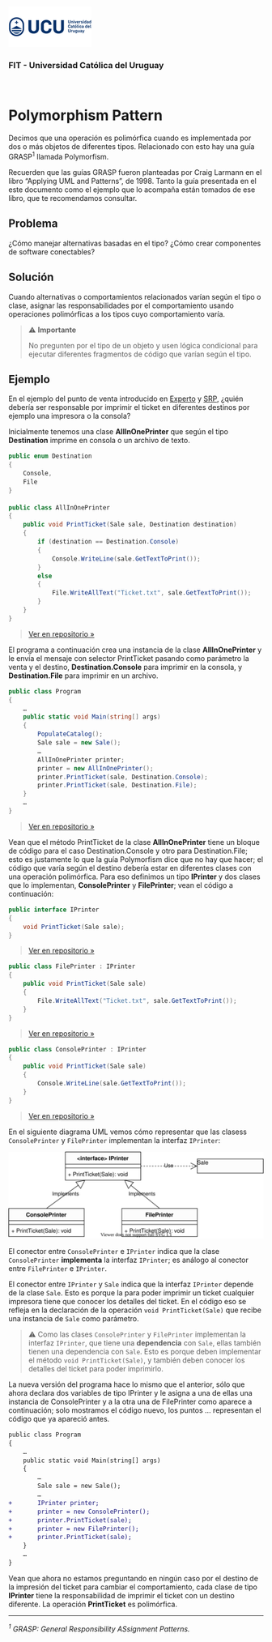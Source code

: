 ![UCU](https://github.com/ucudal/PII_Conceptos_De_POO/raw/master/Assets/logo-ucu.png)

### FIT - Universidad Católica del Uruguay

<br>

# Polymorphism Pattern

Decimos que una operación es polimórfica cuando es implementada por dos o más objetos de diferentes tipos. Relacionado con esto hay una guía GRASP<sup>1</sup> llamada Polymorfism.

Recuerden que las guías GRASP fueron planteadas por Craig Larmann en el libro
“Applying UML and Patterns”, de 1998. Tanto la guía presentada en el este documento como el
ejemplo que lo acompaña están tomados de ese libro, que te recomendamos
consultar.

## Problema

¿Cómo manejar alternativas basadas en el tipo? ¿Cómo crear componentes de software conectables?

## Solución

Cuando alternativas o comportamientos relacionados varían según el tipo o clase, asignar las responsabilidades por el comportamiento usando operaciones polimórficas a los tipos cuyo comportamiento varía.

> ⚠️  **Importante**
>
>No pregunten por el tipo de un objeto y usen lógica condicional para ejecutar diferentes fragmentos de código que varían según el tipo.

## Ejemplo

En el ejemplo del punto de venta introducido en [Experto](./Expert.md) y [SRP](./SRP.md), ¿quién debería ser responsable por imprimir el ticket en diferentes destinos por ejemplo una impresora o la consola?

Inicialmente tenemos una clase **AllInOnePrinter** que según el tipo **Destination** imprime en consola o un archivo de texto.

```c#
public enum Destination
{
    Console,
    File
}

public class AllInOnePrinter
{
    public void PrintTicket(Sale sale, Destination destination)
    {
        if (destination == Destination.Console)
        {
            Console.WriteLine(sale.GetTextToPrint());
        }
        else
        {
            File.WriteAllText("Ticket.txt", sale.GetTextToPrint());
        }
    }
}
```
> [Ver en repositorio »](https://github.com/ucudal/PII_Polymorphism_And_LSP/blob/master/v1/src/Library/AllInOnePrinter.cs)

El programa a continuación crea una instancia de la clase **AllInOnePrinter** y le envía el mensaje con selector PrintTicket pasando como parámetro la venta y el destino, **Destination.Console** para imprimir en la consola, y **Destination.File** para imprimir en un archivo.

```c#
public class Program
{
    …
    public static void Main(string[] args)
    {
        PopulateCatalog();
        Sale sale = new Sale();
        …
        AllInOnePrinter printer;
        printer = new AllInOnePrinter();
        printer.PrintTicket(sale, Destination.Console);
        printer.PrintTicket(sale, Destination.File);
    }
    …
}
```
> [Ver en repositorio »](https://github.com/ucudal/PII_Polymorphism_And_LSP/blob/master/v1/src/Program/Program.cs)

Vean que el método PrintTicket de la clase **AllInOnePrinter** tiene un bloque
de código para el caso Destination.Console y otro para Destination.File; esto es
justamente lo que la guía Polymorfism dice que no hay que hacer; el código que varía
según el destino debería estar en diferentes clases con una operación
polimórfica. Para eso definimos un tipo **IPrinter** y dos clases que lo
implementan, **ConsolePrinter** y **FilePrinter**; vean el
código a continuación:

```c#
public interface IPrinter
{
    void PrintTicket(Sale sale);
}
```
> [Ver en repositorio »](https://github.com/ucudal/PII_Polymorphism_And_LSP/blob/master/v2/src/Library/IPrinter.cs)

```c#
public class FilePrinter : IPrinter
{
    public void PrintTicket(Sale sale)
    {
        File.WriteAllText("Ticket.txt", sale.GetTextToPrint());
    }
}
```
> [Ver en repositorio »](https://github.com/ucudal/PII_Polymorphism_And_LSP/blob/master/v2/src/Library/FilePrinter.cs)

```c#
public class ConsolePrinter : IPrinter
{
    public void PrintTicket(Sale sale)
    {
        Console.WriteLine(sale.GetTextToPrint());
    }
}
```
> [Ver en repositorio »](https://github.com/ucudal/PII_Polymorphism_And_LSP/blob/master/v2/src/Library/ConsolePrinter.cs)

En el siguiente diagrama UML vemos cómo representar que las clasess `ConsolePrinter` y `FilePrinter` implementan la interfaz `IPrinter`:

![Polymorphism](./Assets/Polymorphism.svg)

El conector entre `ConsolePrinter` e `IPrinter` indica que la clase `ConsolePrinter` **implementa** la interfaz `IPrinter`; es análogo al conector entre `FilePrinter` e `IPrinter`.

El conector entre `IPrinter` y `Sale` indica que la interfaz `IPrinter` depende de la clase `Sale`. Esto es porque la para poder imprimir un ticket cualquier impresora tiene que conocer los detalles del ticket. En el código eso se refleja en la declaración de la operación `void PrintTicket(Sale)` que recibe una instancia de `Sale` como parámetro.

> :warning: Como las clases `ConsolePrinter` y `FilePrinter` implementan la interfaz `IPrinter`, que tiene una **dependencia** con `Sale`, ellas también tienen una dependencia con `Sale`. Esto es porque deben implementar el método `void PrintTicket(Sale)`, y también deben conocer los detalles del ticket para poder imprimirlo.

La nueva versión del programa hace lo mismo que el anterior, sólo que ahora declara dos variables de tipo IPrinter y le asigna a una de ellas una instancia de ConsolePrinter y a la otra una de FilePrinter como aparece a continuación; solo mostramos el código nuevo, los puntos … representan el código que ya apareció antes.

```diff
public class Program
{
    …
    public static void Main(string[] args)
    {
        …
        Sale sale = new Sale();
        …
+       IPrinter printer;
+       printer = new ConsolePrinter();
+       printer.PrintTicket(sale);
+       printer = new FilePrinter();
+       printer.PrintTicket(sale);
    }
    …
}
```
Vean que ahora no estamos preguntando en ningún caso por el destino de la impresión del ticket para cambiar el comportamiento, cada clase de tipo **IPrinter** tiene la responsabilidad de imprimir el ticket con un destino diferente. La operación **PrintTicket** es polimórfica.


*****

_<sup>1</sup> GRASP: General Responsibility ASsignment Patterns._





